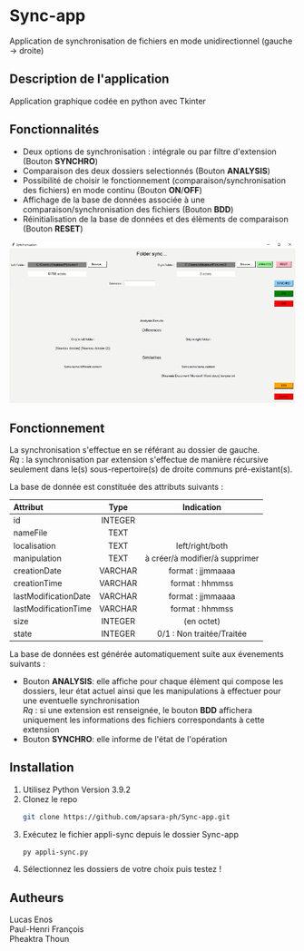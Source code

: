 # Sync-app
Application de synchronisation de fichiers en mode unidirectionnel (gauche -> droite)
## Description de l'application
Application graphique codée en python avec Tkinter 
## Fonctionnalités
- Deux options de synchronisation : intégrale ou par filtre d'extension (Bouton __SYNCHRO__)
- Comparaison des deux dossiers selectionnés (Bouton __ANALYSIS__)
- Possibilité de choisir le fonctionnement (comparaison/synchronisation des fichiers) en mode continu (Bouton __ON__/__OFF__)
- Affichage de la base de données associée à une comparaison/synchronisation des fichiers (Bouton __BDD__)
- Réinitialisation de la base de données et des élèments de comparaison (Bouton __RESET__)  

![Screenshot](capture.png)  

## Fonctionnement
La synchronisation s'effectue en se référant au dossier de gauche.  
*Rq* : la synchronisation par extension s'effectue de manière récursive seulement dans le(s) sous-repertoire(s) de droite communs pré-existant(s).  

La base de donnée est constituée des attributs suivants :

| Attribut            | Type          | Indication                     |
| :------------------ | :------------:| :-----------------------------:|
| id                  | INTEGER       |                                |
| nameFile            | TEXT          |                                |
| localisation        | TEXT          | left/right/both                | 
| manipulation        | TEXT          | à créer/à modifier/à supprimer |
| creationDate        | VARCHAR       | format : jjmmaaaa              |
| creationTime        | VARCHAR       | format : hhmmss                | 
| lastModificationDate| VARCHAR       | format : jjmmaaaa              |
| lastModificationTime| VARCHAR       | format : hhmmss                |
| size                | INTEGER       | (en octet)                     | 
| state               | INTEGER       | 0/1 : Non traitée/Traitée      | 


La base de données est générée automatiquement suite aux évenements suivants :
* Bouton __ANALYSIS__: elle affiche pour chaque élèment qui compose les dossiers, leur état actuel ainsi que les manipulations à effectuer pour une eventuelle synchronisation  
*Rq* : si une extension est renseignée, le bouton __BDD__ affichera uniquement les informations des fichiers correspondants à cette extension
* Bouton __SYNCHRO__: elle informe de l'état de l'opération

## Installation
1. Utilisez Python Version 3.9.2
2. Clonez le repo
   ```sh
   git clone https://github.com/apsara-ph/Sync-app.git
   ```
3. Exécutez le fichier appli-sync depuis le dossier Sync-app
   ```sh
   py appli-sync.py
   ```
4. Sélectionnez les dossiers de votre choix puis testez !

## Autheurs
Lucas Enos   
Paul-Henri François  
Pheaktra Thoun  
